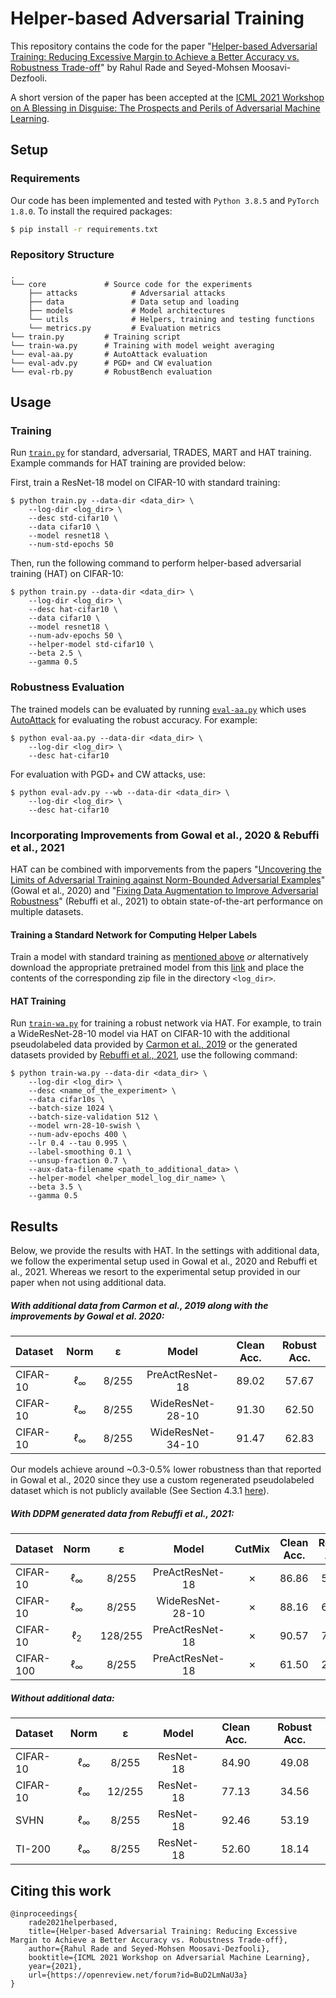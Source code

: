 # Helper-based Adversarial Training

This repository contains the code for the paper "[Helper-based Adversarial Training: Reducing Excessive Margin to Achieve a Better Accuracy vs. Robustness Trade-off](https://openreview.net/forum?id=BuD2LmNaU3a)" by Rahul Rade and Seyed-Mohsen Moosavi-Dezfooli. 

A short version of the paper has been accepted at the [ICML 2021 Workshop on A Blessing in Disguise: The Prospects and Perils of Adversarial Machine Learning](https://advml-workshop.github.io/icml2021/).

## Setup

### Requirements

Our code has been implemented and tested with `Python 3.8.5` and `PyTorch 1.8.0`.  To install the required packages:
```bash
$ pip install -r requirements.txt
```

### Repository Structure

```
.
└── core             # Source code for the experiments
    ├── attacks            # Adversarial attacks
    ├── data               # Data setup and loading
    ├── models             # Model architectures
    └── utils              # Helpers, training and testing functions
    └── metrics.py         # Evaluation metrics
└── train.py         # Training script
└── train-wa.py      # Training with model weight averaging
└── eval-aa.py       # AutoAttack evaluation
└── eval-adv.py      # PGD+ and CW evaluation
└── eval-rb.py       # RobustBench evaluation
```

## Usage

### Training

Run [`train.py`](./train.py) for standard, adversarial, TRADES, MART and HAT training. Example commands for HAT training are provided below:

First, train a ResNet-18 model on CIFAR-10 with standard training:
```
$ python train.py --data-dir <data_dir> \
    --log-dir <log_dir> \
    --desc std-cifar10 \
    --data cifar10 \
    --model resnet18 \
    --num-std-epochs 50
```

Then, run the following command to perform helper-based adversarial training (HAT) on CIFAR-10:

```
$ python train.py --data-dir <data_dir> \
    --log-dir <log_dir> \
    --desc hat-cifar10 \
    --data cifar10 \
    --model resnet18 \
    --num-adv-epochs 50 \
    --helper-model std-cifar10 \
    --beta 2.5 \
    --gamma 0.5
```


### Robustness Evaluation

The trained models can be evaluated by running [`eval-aa.py`](./eval-aa.py) which uses [AutoAttack](https://github.com/fra31/auto-attack) for evaluating the robust accuracy. For example:
```
$ python eval-aa.py --data-dir <data_dir> \
    --log-dir <log_dir> \
    --desc hat-cifar10
```

For evaluation with PGD+ and CW attacks, use:
```
$ python eval-adv.py --wb --data-dir <data_dir> \
    --log-dir <log_dir> \
    --desc hat-cifar10
```

### Incorporating Improvements from Gowal et al., 2020 & Rebuffi et al., 2021

HAT can be combined with imporvements from the papers "[Uncovering the Limits of Adversarial Training against Norm-Bounded Adversarial Examples](https://arxiv.org/abs/2010.03593)" (Gowal et al., 2020) and "[Fixing Data Augmentation to Improve Adversarial Robustness](https://arxiv.org/abs/2103.01946)" (Rebuffi et al., 2021) to obtain state-of-the-art performance on multiple datasets. 


#### Training a Standard Network for Computing Helper Labels 

Train a model with standard training as [mentioned above](#training) *or* alternatively download the appropriate pretrained model from this [link](https://www.dropbox.com/sh/vzli8frhfsxo46q/AAB25dkdH6ZaDxNJzHoQNDX8a?dl=0) and place the contents of the corresponding zip file in the directory ```<log_dir>```.

#### HAT Training

Run [`train-wa.py`](./train-wa.py) for training a robust network via HAT. For example, to train a WideResNet-28-10 model via HAT on CIFAR-10 with the additional pseudolabeled data provided by [Carmon et al., 2019](https://github.com/yaircarmon/semisup-adv) or the generated datasets provided by [Rebuffi et al., 2021](https://github.com/deepmind/deepmind-research/tree/master/adversarial_robustness), use the following command:

```
$ python train-wa.py --data-dir <data_dir> \
    --log-dir <log_dir> \
    --desc <name_of_the_experiment> \
    --data cifar10s \
    --batch-size 1024 \
    --batch-size-validation 512 \
    --model wrn-28-10-swish \
    --num-adv-epochs 400 \
    --lr 0.4 --tau 0.995 \
    --label-smoothing 0.1 \
    --unsup-fraction 0.7 \
    --aux-data-filename <path_to_additional_data> \
    --helper-model <helper_model_log_dir_name> \
    --beta 3.5 \
    --gamma 0.5
```


## Results

Below, we provide the results with HAT. In the settings with additional data, we follow the experimental setup used in Gowal et al., 2020 and Rebuffi et al., 2021. Whereas we resort to the experimental setup provided in our paper when not using additional data. 

##### With additional data from Carmon et al., 2019 along with the improvements by Gowal et al. 2020:

| Dataset | Norm | ε | Model | Clean Acc. | Robust Acc. |
|:---|:---:|:---:|:---:|:---:|:---:|
| CIFAR-10 | &#8467;<sub>&infin;</sub> | 8/255 | PreActResNet-18 | 89.02 | 57.67 |
| CIFAR-10 | &#8467;<sub>&infin;</sub> | 8/255 | WideResNet-28-10 | 91.30 | 62.50 |
| CIFAR-10 | &#8467;<sub>&infin;</sub> | 8/255 | WideResNet-34-10 | 91.47 | 62.83 |

Our models achieve around ~0.3-0.5% lower robustness than that reported in Gowal et al., 2020 since they use a custom regenerated pseudolabeled dataset which is not publicly available (See Section 4.3.1 [here](https://arxiv.org/abs/2010.03593)).

##### With DDPM generated data from Rebuffi et al., 2021:

| Dataset | Norm | ε | Model | CutMix | Clean Acc. | Robust Acc. |
|:---|:---:|:---:|:---:|:---:|:---:|:---:|
| CIFAR-10 | &#8467;<sub>&infin;</sub> | 8/255 | PreActResNet-18 | &#x2717; | 86.86 | 57.09 |
| CIFAR-10 | &#8467;<sub>&infin;</sub> | 8/255 | WideResNet-28-10 | &#x2717; | 88.16 | 60.97 |
| CIFAR-10 | &#8467;<sub>2</sub> | 128/255 | PreActResNet-18 | &#x2717; | 90.57 | 76.07 |
| CIFAR-100 | &#8467;<sub>&infin;</sub> | 8/255 | PreActResNet-18 | &#x2717; | 61.50 | 28.88 |

##### Without additional data:

| Dataset | Norm | ε | Model | Clean Acc. | Robust Acc. |
|:---|:---:|:---:|:---:|:---:|:---:|
| CIFAR-10 | &#8467;<sub>&infin;</sub> | 8/255 | ResNet-18 | 84.90 | 49.08 |
| CIFAR-10 | &#8467;<sub>&infin;</sub> | 12/255 | ResNet-18 | 77.13 | 34.56 |
| SVHN | &#8467;<sub>&infin;</sub> | 8/255 | ResNet-18 | 92.46 | 53.19 |
| TI-200 | &#8467;<sub>&infin;</sub> | 8/255 | ResNet-18 | 52.60 | 18.14 |


## Citing this work

```
@inproceedings{
    rade2021helperbased,
    title={Helper-based Adversarial Training: Reducing Excessive Margin to Achieve a Better Accuracy vs. Robustness Trade-off},
    author={Rahul Rade and Seyed-Mohsen Moosavi-Dezfooli},
    booktitle={ICML 2021 Workshop on Adversarial Machine Learning},
    year={2021},
    url={https://openreview.net/forum?id=BuD2LmNaU3a}
}
```
